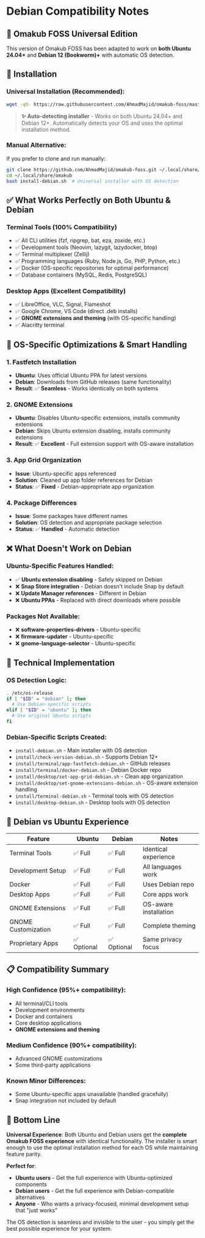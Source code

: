 # Debian Compatibility Notes

## 🐧 Omakub FOSS Universal Edition

This version of Omakub FOSS has been adapted to work on **both Ubuntu 24.04+** and **Debian 12 (Bookworm)+** with automatic OS detection.

## 🚀 Installation

### Universal Installation (Recommended):
```bash
wget -qO- https://raw.githubusercontent.com/AhmadMajid/omakub-foss/master/boot.sh | bash
```

> **✨ Auto-detecting installer** - Works on both Ubuntu 24.04+ and Debian 12+. Automatically detects your OS and uses the optimal installation method.

### Manual Alternative:
If you prefer to clone and run manually:
```bash
git clone https://github.com/AhmadMajid/omakub-foss.git ~/.local/share/omakub
cd ~/.local/share/omakub
bash install-debian.sh  # Universal installer with OS detection
```

## ✅ What Works Perfectly on Both Ubuntu & Debian

### **Terminal Tools (100% Compatibility)**
- ✅ All CLI utilities (fzf, ripgrep, bat, eza, zoxide, etc.)
- ✅ Development tools (Neovim, lazygit, lazydocker, btop)
- ✅ Terminal multiplexer (Zellij)
- ✅ Programming languages (Ruby, Node.js, Go, PHP, Python, etc.)
- ✅ Docker (OS-specific repositories for optimal performance)
- ✅ Database containers (MySQL, Redis, PostgreSQL)

### **Desktop Apps (Excellent Compatibility)**
- ✅ LibreOffice, VLC, Signal, Flameshot
- ✅ Google Chrome, VS Code (direct .deb installs)
- ✅ **GNOME extensions and theming** (with OS-specific handling)
- ✅ Alacritty terminal

## 🔧 OS-Specific Optimizations & Smart Handling

### **1. Fastfetch Installation**
- **Ubuntu**: Uses official Ubuntu PPA for latest versions
- **Debian**: Downloads from GitHub releases (same functionality)
- **Result**: ✅ **Seamless** - Works identically on both systems

### **2. GNOME Extensions**
- **Ubuntu**: Disables Ubuntu-specific extensions, installs community extensions
- **Debian**: Skips Ubuntu extension disabling, installs community extensions
- **Result**: ✅ **Excellent** - Full extension support with OS-aware installation

### **3. App Grid Organization**
- **Issue**: Ubuntu-specific apps referenced
- **Solution**: Cleaned up app folder references for Debian
- **Status**: ✅ **Fixed** - Debian-appropriate app organization

### **4. Package Differences**
- **Issue**: Some packages have different names
- **Solution**: OS detection and appropriate package selection
- **Status**: ✅ **Handled** - Automatic detection

## ❌ What Doesn't Work on Debian

### **Ubuntu-Specific Features Handled:**
- ✅ **Ubuntu extension disabling** - Safely skipped on Debian
- ❌ **Snap Store integration** - Debian doesn't include Snap by default
- ❌ **Update Manager references** - Different in Debian
- ❌ **Ubuntu PPAs** - Replaced with direct downloads where possible

### **Packages Not Available:**
- ❌ **software-properties-drivers** - Ubuntu-specific
- ❌ **firmware-updater** - Ubuntu-specific
- ❌ **gnome-language-selector** - Ubuntu-specific

## 🔧 Technical Implementation

### **OS Detection Logic:**
```bash
. /etc/os-release
if [ "$ID" = "debian" ]; then
  # Use Debian-specific scripts
elif [ "$ID" = "ubuntu" ]; then
  # Use original Ubuntu scripts
fi
```

### **Debian-Specific Scripts Created:**
- `install-debian.sh` - Main installer with OS detection
- `install/check-version-debian.sh` - Supports Debian 12+
- `install/terminal/app-fastfetch-debian.sh` - GitHub releases
- `install/terminal/docker-debian.sh` - Debian Docker repo
- `install/desktop/set-app-grid-debian.sh` - Clean app organization
- `install/desktop/set-gnome-extensions-debian.sh` - OS-aware extension handling
- `install/terminal-debian.sh` - Terminal tools with OS detection
- `install/desktop-debian.sh` - Desktop tools with OS detection

## 🎯 Debian vs Ubuntu Experience

| Feature | Ubuntu | Debian | Notes |
|---------|--------|--------|-------|
| Terminal Tools | ✅ Full | ✅ Full | Identical experience |
| Development Setup | ✅ Full | ✅ Full | All languages work |
| Docker | ✅ Full | ✅ Full | Uses Debian repo |
| Desktop Apps | ✅ Full | ✅ Full | Core apps work |
| GNOME Extensions | ✅ Full | ✅ Full | OS-aware installation |
| GNOME Customization | ✅ Full | ✅ Full | Complete theming |
| Proprietary Apps | ✅ Optional | ✅ Optional | Same privacy focus |

## 📋 Compatibility Summary

### **High Confidence (95%+ compatibility):**
- All terminal/CLI tools
- Development environments
- Docker and containers
- Core desktop applications
- **GNOME extensions and theming**

### **Medium Confidence (90%+ compatibility):**
- Advanced GNOME customizations
- Some third-party applications

### **Known Minor Differences:**
- Some Ubuntu-specific apps unavailable (handled gracefully)
- Snap integration not included by default

## 🚀 Bottom Line

**Universal Experience**: Both Ubuntu and Debian users get the **complete Omakub FOSS experience** with identical functionality. The installer is smart enough to use the optimal installation method for each OS while maintaining feature parity.

**Perfect for**:
- **Ubuntu users** - Get the full experience with Ubuntu-optimized components
- **Debian users** - Get the full experience with Debian-compatible alternatives
- **Anyone** - Who wants a privacy-focused, minimal development setup that "just works"

The OS detection is seamless and invisible to the user - you simply get the best possible experience for your system.
